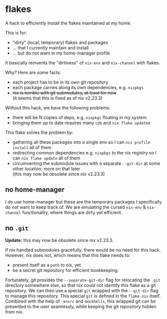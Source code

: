 # flakes

A hack to efficiently install the flakes maintained at my home.

This is for:
- "dirty" (local, <!--unlocked,--> temporary) flakes and packages
- ... that I currently maintain and install
- ... but do not want in my home-manager profile

It basically reinvents the "dirtiness" of `nix-env` and `nix-channel` with flakes.

Why? Here are some facts:
- each project has to be in its own git repository
- each package carries along its own dependencies, e.g. `nixpkgs`
- ~~nix is terrible with git submodules, at least for now~~<br>
  (it seems that this is fixed as of nix v2.23.3)

Without this hack, we have the following problems:
- there will be N copies of deps, e.g. `nixpkgs` floating in my system
- bringing them up to date requires many `cd`s and `nix flake update`s

This flake solves the problem by:
- gathering all these packages into a single env so I can `nix profile install` all of them
- redirecting common dependencies e.g. `nixpkgs` to the nix registry so I can `nix flake update` all of them
- circumventing the submodule issues with a separate `--git-dir` at some other location; more on that later<br>
  (this may now be obsolete since nix v2.23.3)

## no home-manager

I _do_ use home-manager but these are the temporary packages I specifically do _not_ want to keep track of.
We are emulating the cursed `nix-env` & `nix-channel` functionality, where things are dirty yet efficient.

## no `.git`

**Update:** this may now be obsolete since nix v2.23.3.

If nix handled submodules gracefully, there would be no need for this hack.
However, nix does not, which means that this flake needs to:

- present itself as a `path` to nix, yet
- be a secret git repository for efficient bookkeeping.

Fortunately, git provides the `--separate-git-dir` flag for relocating the `.git` directory somewhere else,
so that nix could not identify this flake as a git repository.
We can then use a special `git` wrapped with the `--git-dir` flag to manage this repository.
This special `git` is defined in the `flake.nix` itself.
Combined with the help of `.envrc` and `devShells`, this wrapped git can be presented to the user seamlessly,
while keeping the git repository hidden from nix.

<!-- now trying to commit `flake.lock` so that we can use github actions to build it

## no `flake.lock`

`flake.lock` is no checked into the repository, because it contains dynamically generated store paths
in the form of
```
file:///nix/store/qpifqsm65cc86nn001nk860cjrgdk3mf-source/...
```
where the hash changes whenever the host repository changes. This is not useful at all.
Relatedly, `.envrc` contains `nix_direnv_manual_reload` to avoid reloading all the time.
-->
